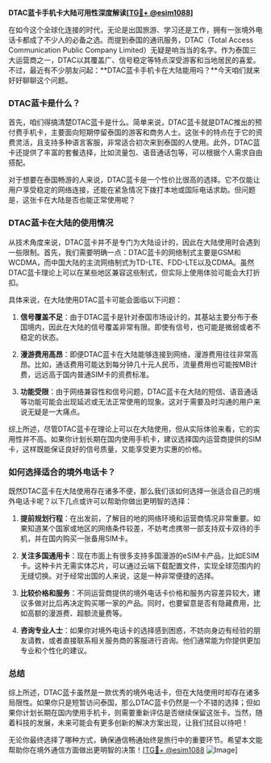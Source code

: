 **DTAC蓝卡手机卡大陆可用性深度解读[[TG💪+ @esim1088](https://t.me/s/esim1088)]**

在如今这个全球化连接的时代，无论是出国旅游、学习还是工作，拥有一张境外电话卡都成了不少人的必备之选。而提到泰国的通讯服务，DTAC（Total Access Communication Public Company Limited）无疑是响当当的名字。作为泰国三大运营商之一，DTAC以其覆盖广、信号稳定等特点深受游客和当地居民的喜爱。不过，最近有不少朋友问起：**DTAC蓝卡手机卡在大陆能用吗？**今天咱们就来好好聊聊这个问题。

### DTAC蓝卡是什么？

首先，咱们得搞清楚DTAC蓝卡是什么。简单来说，DTAC蓝卡就是DTAC推出的预付费手机卡，主要面向短期停留泰国的游客和商务人士。这张卡的特点在于它的资费灵活，且支持多种语言客服，非常适合初次来到泰国的人使用。此外，DTAC蓝卡还提供了丰富的套餐选择，比如流量包、语音通话包等，可以根据个人需求自由搭配。

对于想要在泰国畅游的人来说，DTAC蓝卡是一个性价比很高的选择。它不仅能让用户享受稳定的网络连接，还能在紧急情况下拨打本地或国际电话求助。但问题是，这张卡在大陆是否也能正常使用呢？

### DTAC蓝卡在大陆的使用情况

从技术角度来说，DTAC蓝卡并不是专门为大陆设计的，因此在大陆使用时会遇到一些限制。首先，我们需要明确一点：DTAC蓝卡的网络制式主要是GSM和WCDMA，而中国大陆的主流网络制式为TD-LTE、FDD-LTE以及CDMA。虽然DTAC蓝卡理论上可以在某些地区兼容这些制式，但实际上使用体验可能会大打折扣。

具体来说，在大陆使用DTAC蓝卡可能会面临以下问题：

1. **信号覆盖不足**：由于DTAC蓝卡是针对泰国市场设计的，其基站主要分布于泰国境内，因此在大陆的信号覆盖非常有限。即使有信号，也可能是微弱或者不稳定的状态。
   
2. **漫游费用高昂**：即便DTAC蓝卡在大陆能够连接到网络，漫游费用往往非常高昂。比如，通话费用可能达到每分钟几十元人民币，流量费用也可能按MB计费，远远高于国内普通SIM卡的资费标准。

3. **功能受限**：由于网络兼容性和信号问题，DTAC蓝卡在大陆的短信、语音通话等功能可能会出现延迟或无法正常使用的现象。这对于需要及时沟通的用户来说无疑是一大痛点。

综上所述，尽管DTAC蓝卡在理论上可以在大陆使用，但从实际体验来看，它的实用性并不高。如果你计划长期在国内使用手机卡，建议选择国内运营商提供的SIM卡，这样既能保证良好的信号质量，又能享受更为实惠的价格。

### 如何选择适合的境外电话卡？

既然DTAC蓝卡在大陆使用存在诸多不便，那么我们该如何选择一张适合自己的境外电话卡呢？以下几点或许可以帮助你做出更明智的选择：

1. **提前规划行程**：在出发前，了解目的地的网络环境和运营商情况非常重要。如果知道某个国家或地区的网络条件较差，不妨考虑携带一部支持双卡双待的手机，并在国内购买一张备用SIM卡。

2. **关注多国通用卡**：现在市面上有很多支持多国漫游的eSIM卡产品，比如ESIM卡。这种卡片无需实体芯片，可以通过云端下载配置文件，实现全球范围内的无缝切换。对于经常出国的人来说，这是一种非常便捷的选择。

3. **比较价格和服务**：不同运营商提供的境外电话卡价格和服务内容差异较大，建议多做对比后再决定购买哪一家的产品。同时，也要留意是否有隐藏费用，比如高额的漫游费、超额流量费等。

4. **咨询专业人士**：如果你对境外电话卡的选择感到困惑，不妨向身边有经验的朋友请教，或者直接联系相关服务商的客服进行咨询。他们通常能为你提供更加专业和个性化的建议。

### 总结

综上所述，DTAC蓝卡虽然是一款优秀的境外电话卡，但在大陆使用时却存在诸多局限性。如果你只是短暂访问泰国，那么DTAC蓝卡仍然是一个不错的选择；但如果你计划长期在国内使用手机卡，则需要重新评估是否继续保留这张卡。当然，随着科技的发展，未来可能会有更多创新的解决方案出现，让我们拭目以待吧！

无论你最终选择了哪种方式，确保通信畅通始终是旅行中的重要环节。希望本文能帮助你在境外通信方面做出更明智的决策！[[TG💪+ @esim1088](https://t.me/s/esim1088) ![Image](https://i.postimg.cc/4NQfJmqS/Snipaste-2025-05-13-00-14-12.png)]
